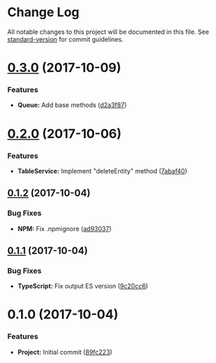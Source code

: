 # Change Log

All notable changes to this project will be documented in this file. See [standard-version](https://github.com/conventional-changelog/standard-version) for commit guidelines.

<a name="0.3.0"></a>
# [0.3.0](https://github.com/rand0me/azure-storage-promisified/compare/v0.2.0...v0.3.0) (2017-10-09)


### Features

* **Queue:** Add base methods ([d2a3f87](https://github.com/rand0me/azure-storage-promisified/commit/d2a3f87))



<a name="0.2.0"></a>
# [0.2.0](https://github.com/rand0me/azure-storage-promisified/compare/v0.1.2...v0.2.0) (2017-10-06)


### Features

* **TableService:** Implement "deleteEntity" method ([7abaf40](https://github.com/rand0me/azure-storage-promisified/commit/7abaf40))



<a name="0.1.2"></a>
## [0.1.2](https://github.com/rand0me/azure-storage-promisified/compare/v0.1.1...v0.1.2) (2017-10-04)


### Bug Fixes

* **NPM:** Fix .npmignore ([ad93037](https://github.com/rand0me/azure-storage-promisified/commit/ad93037))



<a name="0.1.1"></a>
## [0.1.1](https://github.com/rand0me/azure-storage-promisified/compare/v0.1.0...v0.1.1) (2017-10-04)


### Bug Fixes

* **TypeScript:** Fix output ES version ([9c20cc6](https://github.com/rand0me/azure-storage-promisified/commit/9c20cc6))



<a name="0.1.0"></a>
# 0.1.0 (2017-10-04)


### Features

* **Project:** Initial commit ([89fc223](https://github.com/rand0me/azure-storage-promisified/commit/89fc223))
